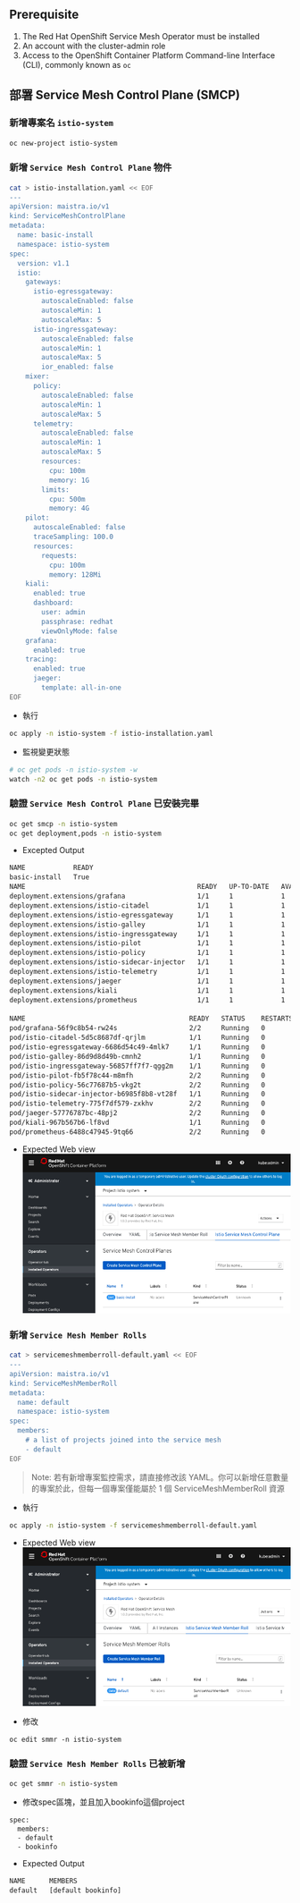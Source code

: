 ## Prerequisite
1. The Red Hat OpenShift Service Mesh Operator must be installed
2. An account with the cluster-admin role
3. Access to the OpenShift Container Platform Command-line Interface (CLI), commonly known as `oc`


## 部署 Service Mesh Control Plane (SMCP) 
### 新增專案名 `istio-system`
```bash
oc new-project istio-system
```

### 新增 `Service Mesh Control Plane` 物件
```bash
cat > istio-installation.yaml << EOF
---
apiVersion: maistra.io/v1
kind: ServiceMeshControlPlane
metadata:
  name: basic-install
  namespace: istio-system
spec:
  version: v1.1
  istio:
    gateways:
      istio-egressgateway:
        autoscaleEnabled: false
        autoscaleMin: 1
        autoscaleMax: 5
      istio-ingressgateway:
        autoscaleEnabled: false
        autoscaleMin: 1
        autoscaleMax: 5
        ior_enabled: false
    mixer:
      policy:
        autoscaleEnabled: false
        autoscaleMin: 1
        autoscaleMax: 5
      telemetry:
        autoscaleEnabled: false
        autoscaleMin: 1
        autoscaleMax: 5
        resources:
          cpu: 100m
          memory: 1G
        limits:
          cpu: 500m
          memory: 4G
    pilot:
      autoscaleEnabled: false
      traceSampling: 100.0
      resources:
        requests:
          cpu: 100m
          memory: 128Mi
    kiali:
      enabled: true
      dashboard:
        user: admin
        passphrase: redhat
        viewOnlyMode: false
    grafana:
      enabled: true
    tracing:
      enabled: true
      jaeger:
        template: all-in-one
EOF
```

- 執行
```bash
oc apply -n istio-system -f istio-installation.yaml
```

- 監視變更狀態
```bash
# oc get pods -n istio-system -w
watch -n2 oc get pods -n istio-system
```

### 驗證 `Service Mesh Control Plane` 已安裝完畢
```bash
oc get smcp -n istio-system
oc get deployment,pods -n istio-system
```

- Excepted Output
```bash
NAME            READY
basic-install   True
NAME                                           READY   UP-TO-DATE   AVAILABLE   AGE
deployment.extensions/grafana                  1/1     1            1           2m21s
deployment.extensions/istio-citadel            1/1     1            1           6m1s
deployment.extensions/istio-egressgateway      1/1     1            1           3m25s
deployment.extensions/istio-galley             1/1     1            1           5m6s
deployment.extensions/istio-ingressgateway     1/1     1            1           3m25s
deployment.extensions/istio-pilot              1/1     1            1           4m7s
deployment.extensions/istio-policy             1/1     1            1           4m44s
deployment.extensions/istio-sidecar-injector   1/1     1            1           2m50s
deployment.extensions/istio-telemetry          1/1     1            1           4m44s
deployment.extensions/jaeger                   1/1     1            1           5m9s
deployment.extensions/kiali                    1/1     1            1           100s
deployment.extensions/prometheus               1/1     1            1           5m43s

NAME                                         READY   STATUS    RESTARTS   AGE
pod/grafana-56f9c8b54-rw24s                  2/2     Running   0          2m21s
pod/istio-citadel-5d5c8687df-qrjlm           1/1     Running   0          6m1s
pod/istio-egressgateway-6686d54c49-4mlk7     1/1     Running   0          3m25s
pod/istio-galley-86d9d8d49b-cmnh2            1/1     Running   0          5m6s
pod/istio-ingressgateway-56857ff7f7-qgg2m    1/1     Running   0          3m25s
pod/istio-pilot-fb5f78c44-m8mfh              2/2     Running   0          4m7s
pod/istio-policy-56c77687b5-vkg2t            2/2     Running   0          4m44s
pod/istio-sidecar-injector-b6985f8b8-vt28f   1/1     Running   0          2m50s
pod/istio-telemetry-775f7df579-zxkhv         2/2     Running   0          4m44s
pod/jaeger-57776787bc-48pj2                  2/2     Running   0          5m9s
pod/kiali-967b567b6-lf8vd                    1/1     Running   0          100s
pod/prometheus-6488c47945-9tq66              2/2     Running   0          5m43s
```

- Expected Web view
![](../images/01-installed-service-mesh-control-plane.png)


### 新增 `Service Mesh Member Rolls`
```bash
cat > servicemeshmemberroll-default.yaml << EOF
---
apiVersion: maistra.io/v1
kind: ServiceMeshMemberRoll
metadata:
  name: default
  namespace: istio-system
spec:
  members:
    # a list of projects joined into the service mesh
    - default
EOF
```

> Note: 若有新增專案監控需求，請直接修改該 YAML。你可以新增任意數量的專案於此，但每一個專案僅能屬於 1 個 ServiceMeshMemberRoll 資源


- 執行
```bash
oc apply -n istio-system -f servicemeshmemberroll-default.yaml
```

- Expected Web view
![](../images/01-added-service-mesh-member-roll.png)

- 修改
```
oc edit smmr -n istio-system
```

### 驗證 `Service Mesh Member Rolls` 已被新增
```bash
oc get smmr -n istio-system
```
- 修改spec區塊，並且加入bookinfo這個project
```
spec:
  members:
  - default
  - bookinfo
```
- Expected Output
```bash
NAME      MEMBERS
default   [default bookinfo]
```
